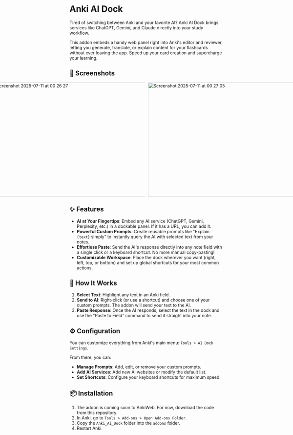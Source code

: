 # Anki AI Dock

[](https://ankiweb.net/shared/info/)
[](https://www.google.com/search?q=LICENSE)

Tired of switching between Anki and your favorite AI? Anki AI Dock brings services like ChatGPT, Gemini, and Claude directly into your study workflow.

This addon embeds a handy web panel right into Anki's editor and reviewer, letting you generate, translate, or explain content for your flashcards without ever leaving the app. Speed up your card creation and supercharge your learning.

## 📸 Screenshots
<div style="display: flex; justify-content: center; gap: 10px;">
  <img width="527" height="373" alt="Screenshot 2025-07-11 at 00 26 27" src="https://github.com/user-attachments/assets/954c06f3-9484-45e6-b861-113a41b5974f" style="margin: 0;"/>
  <img width="527" height="373" alt="Screenshot 2025-07-11 at 00 27 05" src="https://github.com/user-attachments/assets/fae07421-b8dc-4950-84e9-99b791558eb8" style="margin: 0;"/>
</div>

## ✨ Features

  * **AI at Your Fingertips**: Embed any AI service (ChatGPT, Gemini, Perplexity, etc.) in a dockable panel. If it has a URL, you can add it.
  * **Powerful Custom Prompts**: Create reusable prompts like "Explain `{text}` simply" to instantly query the AI with selected text from your notes.
  * **Effortless Paste**: Send the AI's response directly into any note field with a single click or a keyboard shortcut. No more manual copy-pasting\!
  * **Customizable Workspace**: Place the dock wherever you want (right, left, top, or bottom) and set up global shortcuts for your most common actions.

## 🚀 How It Works

1.  **Select Text**: Highlight any text in an Anki field.
2.  **Send to AI**: Right-click (or use a shortcut) and choose one of your custom prompts. The addon will send your text to the AI.
3.  **Paste Response**: Once the AI responds, select the text in the dock and use the "Paste to Field" command to send it straight into your note.

## ⚙️ Configuration

You can customize everything from Anki's main menu: `Tools > AI Dock Settings`.

From there, you can:

  * **Manage Prompts**: Add, edit, or remove your custom prompts.
  * **Add AI Services**: Add new AI websites or modify the default list.
  * **Set Shortcuts**: Configure your keyboard shortcuts for maximum speed.

## 📦 Installation

1.  The addon is coming soon to AnkiWeb. For now, download the code from this repository.
2.  In Anki, go to `Tools > Add-ons > Open Add-ons Folder`.
3.  Copy the `Anki_Ai_Dock` folder into the `addons` folder.
4.  Restart Anki.
